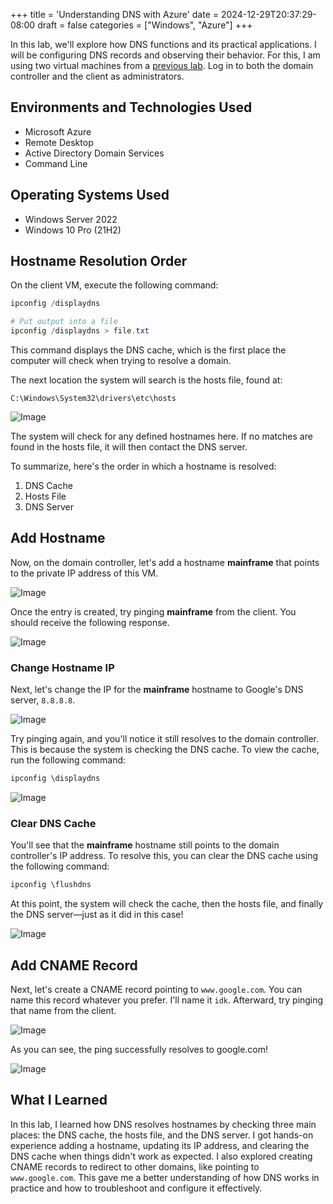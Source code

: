 +++
title = 'Understanding DNS with Azure'
date = 2024-12-29T20:37:29-08:00
draft = false
categories = ["Windows", "Azure"]
+++

In this lab, we'll explore how DNS functions and its practical applications. I
will be configuring DNS records and observing their behavior. For this, I am
using two virtual machines from a [previous lab](../active-directory/1-installation/index.md).
Log in to both the domain controller and the client as administrators.

## Environments and Technologies Used

- Microsoft Azure
- Remote Desktop
- Active Directory Domain Services
- Command Line

## Operating Systems Used

- Windows Server 2022
- Windows 10 Pro (21H2)

## Hostname Resolution Order

On the client VM, execute the following command:

```powershell
ipconfig /displaydns

# Put output into a file
ipconfig /displaydns > file.txt
```

This command displays the DNS cache, which is the first place the computer will
check when trying to resolve a domain.

The next location the system will search is the hosts file, found at:

`C:\Windows\System32\drivers\etc\hosts`

![Image](https://i.imgur.com/zaYgRFc.png "Hosts File")

The system will check for any defined hostnames here. If no matches are found
in the hosts file, it will then contact the DNS server.

To summarize, here's the order in which a hostname is resolved:

1. DNS Cache
2. Hosts File
3. DNS Server

## Add Hostname

Now, on the domain controller, let's add a hostname **mainframe** that points to
the private IP address of this VM.

![Image](https://i.imgur.com/W8jb1sC.png 'Adding Hostname: "mainframe"')

Once the entry is created, try pinging **mainframe** from the client. You should
receive the following response.

![Image](https://i.imgur.com/6EQhMHJ.png "Pinging mainframe")

### Change Hostname IP

Next, let's change the IP for the **mainframe** hostname to Google's DNS server,
`8.8.8.8`.

![Image](https://i.imgur.com/XCGsAns.png "Changing IP for mainframe")

Try pinging again, and you'll notice it still resolves to the domain controller.
This is because the system is checking the DNS cache. To view the cache, run the
following command:

```powershell
ipconfig \displaydns
```

![Image](https://i.imgur.com/ytVDjnO.png "Ping mainframe again")

### Clear DNS Cache

You'll see that the **mainframe** hostname still points to the domain
controller's IP address. To resolve this, you can clear the DNS cache using the
following command:

```powershell
ipconfig \flushdns
```

At this point, the system will check the cache, then the hosts file, and finally
the DNS server—just as it did in this case!

![Image](https://i.imgur.com/fIuGZnL.png "Clear DNS cache")

## Add CNAME Record

Next, let's create a CNAME record pointing to `www.google.com`. You can name
this record whatever you prefer. I'll name it `idk`. Afterward, try pinging that
name from the client.

![Image](https://i.imgur.com/k4FR6fr.png "Add CNAME record")

As you can see, the ping successfully resolves to google.com!

![Image](https://i.imgur.com/GnVoZkM.png "Ping CNAME record")

## What I Learned

In this lab, I learned how DNS resolves hostnames by checking three main places:
the DNS cache, the hosts file, and the DNS server. I got hands-on experience
adding a hostname, updating its IP address, and clearing the DNS cache when
things didn't work as expected. I also explored creating CNAME records to
redirect to other domains, like pointing to `www.google.com`. This gave me a
better understanding of how DNS works in practice and how to troubleshoot and
configure it effectively.
